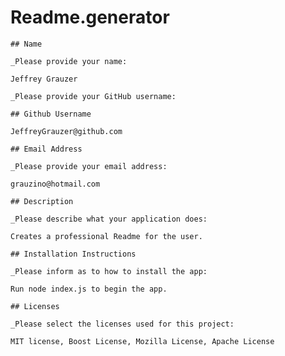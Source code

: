 # Readme.generator
    ## Name

    _Please provide your name:

    Jeffrey Grauzer

    _Please provide your GitHub username:

    ## Github Username

    JeffreyGrauzer@github.com

    ## Email Address

    _Please provide your email address:

    grauzino@hotmail.com

    ## Description

    _Please describe what your application does:

    Creates a professional Readme for the user.

    ## Installation Instructions

    _Please inform as to how to install the app:

    Run node index.js to begin the app.

    ## Licenses

    _Please select the licenses used for this project:
    
    MIT license, Boost License, Mozilla License, Apache License
  